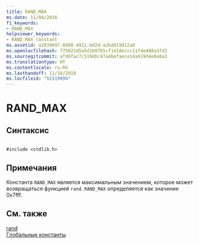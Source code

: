 ```yaml
---
title: RAND_MAX
ms.date: 11/04/2016
f1_keywords:
- RAND_MAX
helpviewer_keywords:
- RAND_MAX constant
ms.assetid: a2039697-8908-4911-bd2d-a2bdd19912a0
ms.openlocfilehash: f75021d5a5d1b0765cf1418eccc11fde488a3fd2
ms.sourcegitcommit: afd6fac7c519dbc47a4befaece14a919d4e0a8a2
ms.translationtype: HT
ms.contentlocale: ru-RU
ms.lasthandoff: 11/10/2018
ms.locfileid: "51519899"
---
```

# <a name="randmax"></a>RAND_MAX

## <a name="syntax"></a>Синтаксис

```

#include <stdlib.h>
```

## <a name="remarks"></a>Примечания

Константа `RAND_MAX` является максимальным значением, которое может возвращаться функцией `rand`. `RAND_MAX` определяется как значение 0x7fff.

## <a name="see-also"></a>См. также

[rand](../c-runtime-library/reference/rand.md)<br/>
[Глобальные константы](../c-runtime-library/global-constants.md)